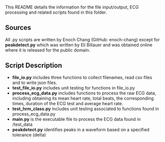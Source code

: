 This README details the information for the file input/output, ECG processing and related scripts found in this folder.

## Sources
All .py scripts are written by Enoch Chang (GitHub: enoch-chang) except for **peakdetect.py** which was written by Eli Billauer and was obtained online where it is released for the public domain.

## Script Description
* **file_io.py** includes three functions to collect filenames, read csv files and to write json files.
* **test_file_io.py** includes unit testing for functions in file_io.py 
* **process_ecg_data.py** includes functions to process the raw ECG data, including obtaining its mean heart rate, total beats, the corresponding times, duration of the ECG test and average heart rate.
* **test_hrm_class.py** includes unit testing associated to functions found in process_ecg_data.py
* **main.py** is the executable file to process the ECG data found in /test_data
* **peakdetect.py** identifies peaks in a waveform based on a specified tolerance (delta)
